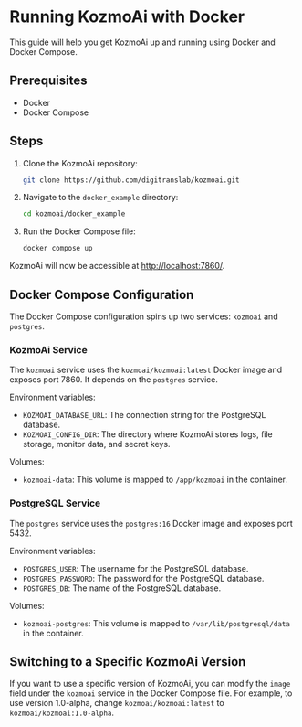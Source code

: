 # Running KozmoAi with Docker

This guide will help you get KozmoAi up and running using Docker and Docker Compose.

## Prerequisites

- Docker
- Docker Compose

## Steps

1. Clone the KozmoAi repository:

   ```sh
   git clone https://github.com/digitranslab/kozmoai.git
   ```

2. Navigate to the `docker_example` directory:

   ```sh
   cd kozmoai/docker_example
   ```

3. Run the Docker Compose file:

   ```sh
   docker compose up
   ```

KozmoAi will now be accessible at [http://localhost:7860/](http://localhost:7860/).

## Docker Compose Configuration

The Docker Compose configuration spins up two services: `kozmoai` and `postgres`.

### KozmoAi Service

The `kozmoai` service uses the `kozmoai/kozmoai:latest` Docker image and exposes port 7860. It depends on the `postgres` service.

Environment variables:

- `KOZMOAI_DATABASE_URL`: The connection string for the PostgreSQL database.
- `KOZMOAI_CONFIG_DIR`: The directory where KozmoAi stores logs, file storage, monitor data, and secret keys.

Volumes:

- `kozmoai-data`: This volume is mapped to `/app/kozmoai` in the container.

### PostgreSQL Service

The `postgres` service uses the `postgres:16` Docker image and exposes port 5432.

Environment variables:

- `POSTGRES_USER`: The username for the PostgreSQL database.
- `POSTGRES_PASSWORD`: The password for the PostgreSQL database.
- `POSTGRES_DB`: The name of the PostgreSQL database.

Volumes:

- `kozmoai-postgres`: This volume is mapped to `/var/lib/postgresql/data` in the container.

## Switching to a Specific KozmoAi Version

If you want to use a specific version of KozmoAi, you can modify the `image` field under the `kozmoai` service in the Docker Compose file. For example, to use version 1.0-alpha, change `kozmoai/kozmoai:latest` to `kozmoai/kozmoai:1.0-alpha`.
